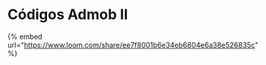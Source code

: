 # Códigos Admob II

{% embed url="https://www.loom.com/share/ee7f8001b6e34eb6804e6a38e526835c" %}



